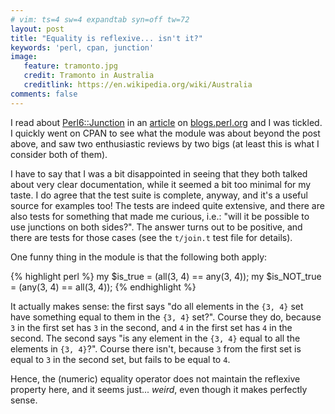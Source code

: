 ```yaml
---
# vim: ts=4 sw=4 expandtab syn=off tw=72
layout: post
title: "Equality is reflexive... isn't it?"
keywords: 'perl, cpan, junction'
image:
   feature: tramonto.jpg
   credit: Tramonto in Australia
   creditlink: https://en.wikipedia.org/wiki/Australia
comments: false
---
```


I read about [Perl6::Junction](http://search.cpan.org/dist/Perl6-Junction)
in an [article](http://blogs.perl.org/users/marc_sebastian_jakobs/2009/11/my-favorite-module-of-the-month-perl6junction.html)
on [blogs.perl.org](http://blogs.perl.org/) and I was tickled. I quickly
went on CPAN to see what the module was about beyond the post above, and
saw two enthusiastic reviews by two bigs (at least this is what I
consider both of them).

I have to say that I was a bit disappointed in seeing that they both
talked about very clear documentation, while it seemed a bit too minimal
for my taste. I do agree that the test suite is complete, anyway, and
it's a useful source for examples too! The tests are indeed quite
extensive, and there are also tests for something that made me curious,
i.e.: "will it be possible to use junctions on both sides?". The answer
turns out to be positive, and there are tests for those cases (see the
`t/join.t` test file for details).

One funny thing in the module is that the following both apply:

{% highlight perl %}
my $is_true = (all(3, 4) == any(3, 4));
my $is_NOT_true = (any(3, 4) == all(3, 4));
{% endhighlight %}

It actually makes sense: the first says "do all elements in the `{3, 4}`
set have something equal to them in the `{3, 4}` set?". Course they do,
because `3` in the first set has `3` in the second, and `4` in the first set
has `4` in the second. The second says "is any element in the `{3, 4}` equal
to all the elements in `{3, 4}`?". Course there isn't, because `3` from the
first set is equal to `3` in the second set, but fails to be equal to `4`.

Hence, the (numeric) equality operator does not maintain the reflexive
property here, and it seems just... *weird*, even though it makes
perfectly sense.
